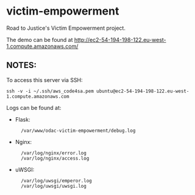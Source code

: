 victim-empowerment
==================

Road to Justice's Victim Empowerment project.

The demo can be found at http://ec2-54-194-198-122.eu-west-1.compute.amazonaws.com/


NOTES:
------
To access this server via SSH:

    ssh -v -i ~/.ssh/aws_code4sa.pem ubuntu@ec2-54-194-198-122.eu-west-1.compute.amazonaws.com

Logs can be found at:

* Flask:

        /var/www/odac-victim-empowerment/debug.log

* Nginx:

        /var/log/nginx/error.log
        /var/log/nginx/access.log

* uWSGI:

        /var/log/uwsgi/emperor.log
        /var/log/uwsgi/uwsgi.log